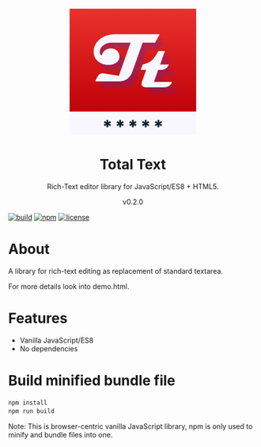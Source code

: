 <p align="center">
<img src="https://raw.githubusercontent.com/dariuszdawidowski/total-text/main/total-text-logo.png">
</p>
<h1 align="center">
Total Text
</h1>
<p align="center">
Rich-Text editor library for JavaScript/ES8 + HTML5.
<p>
<p align="center">
v0.2.0
<p>

[![build](https://github.com/dariuszdawidowski/total-diagram/actions/workflows/build.yml/badge.svg)](https://github.com/dariuszdawidowski/total-diagram/actions/workflows/build.yml)
[![npm](https://img.shields.io/npm/v/total-text)](https://www.npmjs.com/package/total-text)
[![license](https://img.shields.io/github/license/dariuszdawidowski/total-diagram?color=9cf)](./LICENSE)

# About

A library for rich-text editing as replacement of standard textarea.

For more details look into demo.html.

# Features

- Vanilla JavaScript/ES8
- No dependencies

# Build minified bundle file

```bash
npm install
npm run build
```
Note: This is browser-centric vanilla JavaScript library, npm is only used to minify and bundle files into one.

